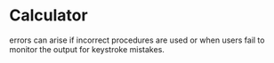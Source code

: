 # Calculator
errors can arise if incorrect procedures are used or when users fail to monitor the output for keystroke mistakes.
